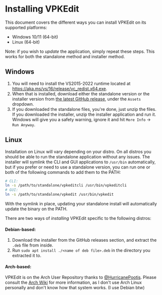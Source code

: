 # Installing VPKEdit

This document covers the different ways you can install VPKEdit on its supported
platforms:

- Windows 10/11 (64-bit)
- Linux (64-bit)

Note: if you wish to *update* the application, simply repeat these steps. This works for
both the standalone method and installer method.

## Windows

1. You will need to install the VS2015-2022 runtime located at https://aka.ms/vs/16/release/vc_redist.x64.exe.
2. When that is installed, download either the standalone version or the installer version from [the latest
   GitHub release](https://github.com/craftablescience/VPKEdit/releases/latest), under the `Assets` dropdown.
3. If you downloaded the standalone files, you're done, just unzip the files. If you downloaded the installer,
   unzip the installer application and run it. Windows will give you a safety warning, ignore it and hit `More Info` → `Run Anyway`.

## Linux

Installation on Linux will vary depending on your distro. On all distros you should be able to run the standalone
application without any issues. The installer will symlink the CLI and GUI applications to `/usr/bin` automatically,
but if you prefer or need to use a standalone version, you can run one or both of the following commands to add them to the PATH:

```sh
# CLI:
ln -s /path/to/standalone/vpkeditcli /usr/bin/vpkeditcli
# GUI:
ln -s /path/to/standalone/vpkedit /usr/bin/vpkedit
```

With the symlink in place, updating your standalone install will automatically update the binary on the PATH.

There are two ways of *installing* VPKEdit specific to the following distros:

#### Debian-based:

1. Download the installer from the GitHub releases section, and extract the `.deb` file from inside.
2. Run `sudo apt install ./<name of deb file>.deb` in the directory you extracted it to.

#### Arch-based:

VPKEdit is on the Arch User Repository thanks to [@HurricanePootis](https://github.com/HurricanePootis).
Please consult the [Arch Wiki](https://wiki.archlinux.org/title/Arch_User_Repository) for more information,
as I don't use Arch Linux personally and don't know how that system works. (I use Debian btw)

